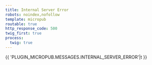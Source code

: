 ```yaml
---
title: Internal Server Error
robots: noindex,nofollow
template: micropub
routable: true
http_response_code: 500
twig_first: true
process:
  twig: true
---
```


{{ 'PLUGIN_MICROPUB.MESSAGES.INTERNAL_SERVER_ERROR'|t }}